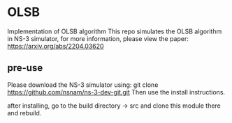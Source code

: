# OLSB
Implementation of OLSB algorithm
This repo simulates the OLSB algorithm in NS-3 simulator, for more information, please view the paper:
https://arxiv.org/abs/2204.03620

## pre-use
Please download the NS-3 simulator using:
git clone https://github.com/nsnam/ns-3-dev-git.git
Then use the install instructions.

after installing, go to the build directory -> src and clone this module there and rebuild.